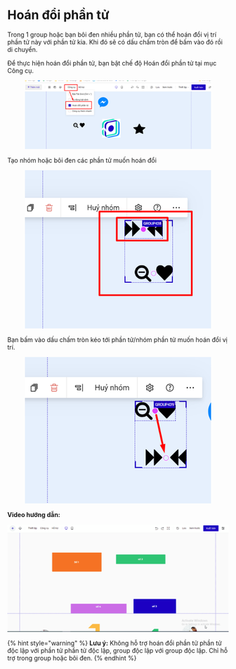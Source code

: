 # Hoán đổi phần tử

Trong 1 group hoặc bạn bôi đen nhiều phần tử, bạn có thể hoán đổi vị trí phần tử này với phần tử kia. Khi đó sẽ có dấu chấm tròn để bấm vào đó rồi di chuyển.

Để thực hiện hoán đổi phần tử, bạn bật chế độ Hoán đổi phần tử tại mục Công cụ.

<figure><img src="../../.gitbook/assets/hoán đổi.png" alt=""><figcaption></figcaption></figure>

Tạo nhóm hoặc bôi đen các phần tử muốn hoán đổi

<figure><img src="../../.gitbook/assets/hoán đổi2.png" alt=""><figcaption></figcaption></figure>

Bạn bấm vào dấu chấm tròn kéo tới phần tử/nhóm phần tử muốn hoán đổi vị trí.

<figure><img src="../../.gitbook/assets/hoán đổi3.png" alt=""><figcaption></figcaption></figure>

**Video hướng dẫn:**

![](<../../.gitbook/assets/hoán đổi phần tử .gif>)

{% hint style="warning" %}
**Lưu ý:** Không hỗ trợ hoán đổi phần tử phần tử độc lập với phần tử phần tử độc lập, group độc lập với group độc lập. Chỉ hỗ trợ trong group hoặc bôi đen.
{% endhint %}
